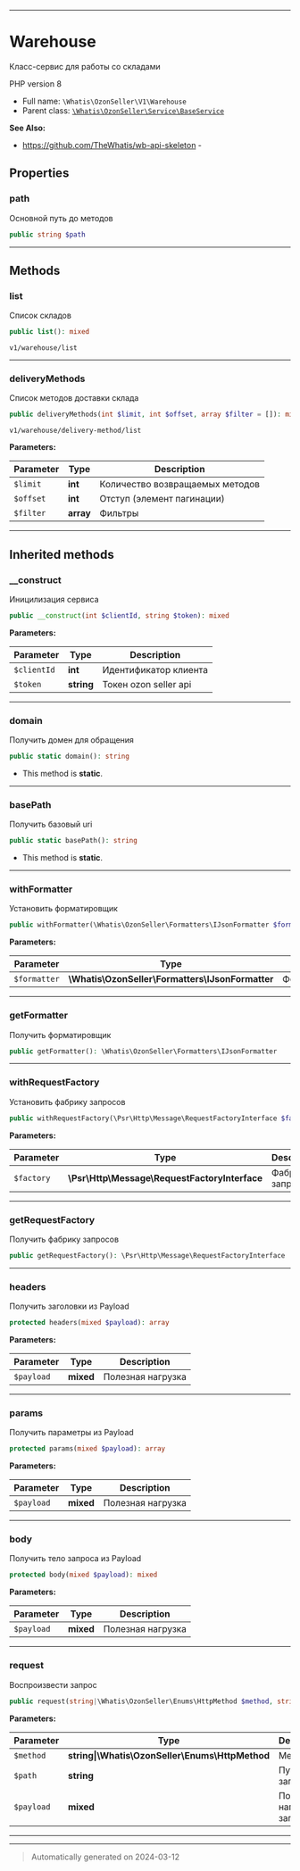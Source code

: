 ***

# Warehouse

Класс-сервис для работы
со складами

PHP version 8

* Full name: `\Whatis\OzonSeller\V1\Warehouse`
* Parent class: [`\Whatis\OzonSeller\Service\BaseService`](../Service/BaseService.md)

**See Also:**

* https://github.com/TheWhatis/wb-api-skeleton - 



## Properties


### path

Основной путь до методов

```php
public string $path
```






***

## Methods


### list

Список складов

```php
public list(): mixed
```

`v1/warehouse/list`










***

### deliveryMethods

Список методов доставки склада

```php
public deliveryMethods(int $limit, int $offset, array $filter = []): mixed
```

`v1/warehouse/delivery-method/list`






**Parameters:**

| Parameter | Type | Description |
|-----------|------|-------------|
| `$limit` | **int** | Количество возвращаемых методов |
| `$offset` | **int** | Отступ (элемент пагинации) |
| `$filter` | **array** | Фильтры |





***


## Inherited methods


### __construct

Иницилизация сервиса

```php
public __construct(int $clientId, string $token): mixed
```








**Parameters:**

| Parameter | Type | Description |
|-----------|------|-------------|
| `$clientId` | **int** | Идентификатор клиента |
| `$token` | **string** | Токен ozon seller api |





***

### domain

Получить домен для обращения

```php
public static domain(): string
```



* This method is **static**.








***

### basePath

Получить базовый uri

```php
public static basePath(): string
```



* This method is **static**.








***

### withFormatter

Установить форматировщик

```php
public withFormatter(\Whatis\OzonSeller\Formatters\IJsonFormatter $formatter): static
```








**Parameters:**

| Parameter | Type | Description |
|-----------|------|-------------|
| `$formatter` | **\Whatis\OzonSeller\Formatters\IJsonFormatter** | Форматировщик |





***

### getFormatter

Получить форматировщик

```php
public getFormatter(): \Whatis\OzonSeller\Formatters\IJsonFormatter
```












***

### withRequestFactory

Установить фабрику запросов

```php
public withRequestFactory(\Psr\Http\Message\RequestFactoryInterface $factory): static
```








**Parameters:**

| Parameter | Type | Description |
|-----------|------|-------------|
| `$factory` | **\Psr\Http\Message\RequestFactoryInterface** | Фабрика запросов |





***

### getRequestFactory

Получить фабрику запросов

```php
public getRequestFactory(): \Psr\Http\Message\RequestFactoryInterface
```












***

### headers

Получить заголовки из Payload

```php
protected headers(mixed $payload): array
```








**Parameters:**

| Parameter | Type | Description |
|-----------|------|-------------|
| `$payload` | **mixed** | Полезная нагрузка |





***

### params

Получить параметры из Payload

```php
protected params(mixed $payload): array
```








**Parameters:**

| Parameter | Type | Description |
|-----------|------|-------------|
| `$payload` | **mixed** | Полезная нагрузка |





***

### body

Получить тело запроса из Payload

```php
protected body(mixed $payload): mixed
```








**Parameters:**

| Parameter | Type | Description |
|-----------|------|-------------|
| `$payload` | **mixed** | Полезная нагрузка |





***

### request

Воспроизвести запрос

```php
public request(string|\Whatis\OzonSeller\Enums\HttpMethod $method, string $path, mixed $payload = null): mixed
```








**Parameters:**

| Parameter | Type | Description |
|-----------|------|-------------|
| `$method` | **string&#124;\Whatis\OzonSeller\Enums\HttpMethod** | Метод |
| `$path` | **string** | Путь до запроса |
| `$payload` | **mixed** | Полезная нагрузка запроса |





***


***
> Automatically generated on 2024-03-12
